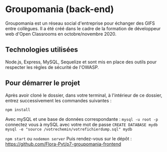 # Groupomania (back-end)

Groupomania est un réseau social d'entreprise pour échanger des GIFS entre collègues. Il a été créé dans le cadre de la formation de développeur web d'Open Classrooms en octobre/novembre 2020.


## Technologies utilisées

Node.js, Express, MySQL, Sequelize et sont mis en place des outils pour respecter les règles de sécurité de l'OWASP.


## Pour démarrer le projet

Après avoir cloné le dossier, dans votre terminal, à l'intérieur de ce dossier, entrez successivement les commandes suivantes :

`npm install`

Avec mySQL et une base de données correspondante :
`mysql -u root -p` connectez vous à mySQL avec votre mot de passe
`CREATE DATABASE mydb`
`mysql -e "source /votrechemin/votrefichierdump.sql" mydb`

`npm start` ou `nodemon server`
Puis rendez-vous sur le dépôt : https://github.com/Flora-Pvt/p7-groupomania-frontend